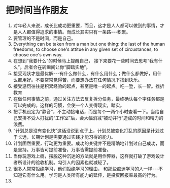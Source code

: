 # 把时间当作朋友

1. 对年轻人来说，成长比成功更重要，而且，这才是人人都可以做到的事情，才是人人都值得追求的事情。而成长其实只有一条路---积累。
2. 要管理的不是时间，而是自己。
3. Everything can be taken from a man but one thing: the last of the human freedoms, to choose one's attitue in any given set of circustances, to choose one's own way. 
4. 在想到“我要什么”的时候马上提醒自己， 接下来要花一些时间去思考“我有什么”。后者会在转瞬间让你“脚踏实地”。
5. 接受现状才是最优解---有什么做什么，有什么用什么；做什么都做好，用什么都用好。不要常常觉得苦，而要想办法在任何情况下找到快乐。
6. 接受惩罚往往是积累经验的起点，甚至是唯一的起点。吃一堑，长一智。挫折教育
7. 在做任何事情之前，通过关注方法去反复拆分任务，最终确认每个字任务都是可以完成的。这样的习惯，会使一个人变得现实，踏实。 
8. 把手机设定为“静音”，不主动接电话，而是每个一两个小时查看一下。当给自己安排不受人打扰的“工作室”后，会大幅消减“被动并行”造成的时间和精力的浪费。
9. “计划总是没有变化快”这话没说到点子上，计划总被变化打乱的原因是计划过于长远，长期计划是需要通过实践才能习得的能力。
10. 计划固然重要，行动更为重要。成功的关键并不是精确地计划过自己成功，而是坚持。万事皆可提前准备，万事皆需提前准备。
11. 当你玩游戏上瘾，摆脱这种沉迷的方法就是用作弊器，这样就打破了游戏设计者所设计的验收机制。勾引人的因素也就减轻了。
12. 很多人常常拒绝学习，他们拒绝学习的理由， 和那些痴迷学习的人一样---不知道它有什么用。学习是人类所有能力的延伸，是投资回报率最高的行为。
13. 
